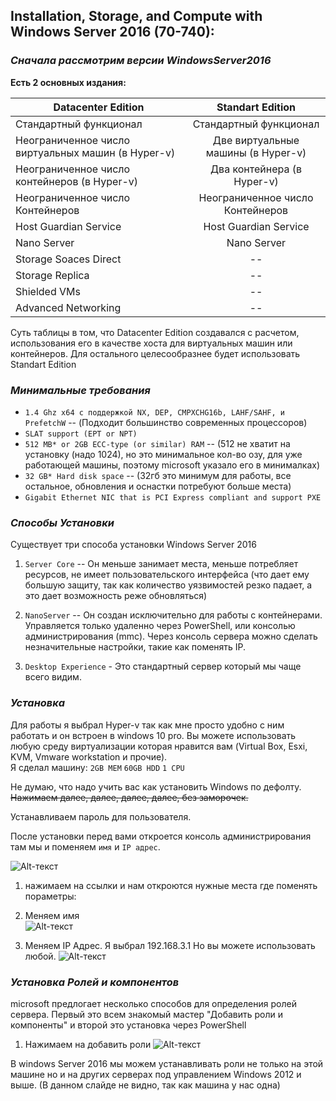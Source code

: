 ## Installation, Storage, and Compute with Windows Server 2016 (70-740):

### _Сначала рассмотрим версии WindowsServer2016_

**Есть 2 основных издания:**

| Datacenter Edition | Standart Edition |
|----------------|:---------:|
| Стандартный функционал | Стандартный функционал |
| Неограниченное число виртуальных машин (в Hyper-v) | Две виртуальные машины (в Hyper-v) |
| Неограниченное число контейнеров (в Hyper-v) | Два контейнера (в Hyper-v) |
| Неограниченное число Контейнеров | Неограниченное число Контейнеров |
| Host Guardian Service | Host Guardian Service |
| Nano Server | Nano Server |
| Storage Soaces Direct | -- |
| Storage Replica | -- |
| Shielded VMs | -- |
| Advanced Networking | -- |

Суть таблицы в том, что Datacenter Edition создавался с расчетом, использования его в качестве хоста для виртуальных машин или контейнеров.
Для остального целесообразнее будет использовать Standart Edition

### _Минимальные требования_

* `1.4 Ghz x64 с поддержкой NX, DEP, CMPXCHG16b, LAHF/SAHF, и PrefetchW` -- (Подходит большинство современных процессоров)    
* `SLAT support (EPT or NPT)`    
* `512 MB* or 2GB ECC-type (or similar) RAM` -- (512 не хватит на установку (надо 1024), но это минимальное кол-во озу, для уже работающей машины, поэтому microsoft указало его в минималках)    
* `32 GB* Hard disk space` -- (32гб это минимум для работы, все остальное, обновления и оснастки потребуют больше места)     
* `Gigabit Ethernet NIC that is PCI Express compliant and support PXE`

### _Способы Установки_

Существует три способа установки Windows Server 2016    
1) `Server Core` -- Он меньше занимает места, меньше потребляет ресурсов, не имеет пользовательского интерфейса (что дает ему большую защиту, так как количество уязвимостей резко падает, а это дает возможность реже обновляться)

2) `NanoServer` -- Он cоздан исключительно для работы с контейнерами. Управляется только удаленно через PowerShell, или консолью администрирования (mmc). Через консоль сервера можно сделать незначительные настройки, такие как поменять IP.

3) `Desktop Experience` - Это стандартный сервер который мы чаще всего видим.

### _Установка_

Для работы я выбрал Hyper-v так как мне просто удобно с ним работать и он встроен в windows 10 pro. Вы можете использовать любую среду виртуализации которая нравится вам (Virtual Box, Esxi, KVM, Vmware workstation и прочие).    
Я сделал машину:
`2GB MEM`
`60GB HDD`
`1 CPU`


Не думаю, что надо учить вас как установить Windows по дефолту. ~~Нажимаем далее, далее, далее, далее, без заморочек.~~

Устанавливаем пароль для пользователя.

После установки перед вами откроется консоль администрирования там мы и поменяем `имя` и `IP адрес`.

![Alt-текст](https://downloader.disk.yandex.ru/preview/e792f06ea0f8a3c3c3aa72916426fd14f211bb9d5d9a5b8c7de58d29c71f40b7/5c9e3ce6/RXcx1cI8Tb2-15NjGVQDbiJF8oy_oW8M7miwggcrYPd-p_u_rD8OStL44EBf71uqyzHUCp7UZuiJRAAqzyPT9w%3D%3D?uid=0&filename=2019-03-29_15-41-43.png&disposition=inline&hash=&limit=0&content_type=image%2Fpng&tknv=v2&size=1658x767)

1) нажимаем на ссылки и нам откроются нужные места где поменять пораметры:

2) Меняем имя    
![Alt-текст](https://downloader.disk.yandex.ru/preview/e3c7f2bc27b35090743ad0e48a105ade4f30398887422f23f9610eb94e54f529/5c9e40a4/u4AibxMPWOCOGuswJePLQ7DGCID4IHz9ixpQk-NllAZsM_dcF8Fno7dG7KFXLozH1f4qoQ94iBjIkc-mJ-c8Aw%3D%3D?uid=0&filename=2019-03-29_15-57-49.png&disposition=inline&hash=&limit=0&content_type=image%2Fpng&tknv=v2&size=2048x2048)

3) Меняем IP Адрес. Я выбрал 192.168.3.1 Но вы можете использовать любой.
![Alt-текст](https://downloader.disk.yandex.ru/preview/bf1b9e71928fb21464fb267fb1637089b2cc8f47c4fb28460ba189249d2bcaf7/5c9e42c3/l8mqH_Q-U9UnADRa5iqodeDJvVVeMFxUSf-JxF05fii-iCUFZ3OVVLonVI7SYeg0PoYQcxPdnkmSojh9y9OVqA%3D%3D?uid=0&filename=2019-03-29_16-05-30.png&disposition=inline&hash=&limit=0&content_type=image%2Fpng&tknv=v2&size=2048x2048)

### _Установка Ролей и компонентов_

microsoft предлогает несколько способов для определения ролей сервера. Первый это всем знакомый мастер "Добавить роли и компоненты" и второй это установка через PowerShell

1) Нажимаем на добавить роли
![Alt-текст](https://downloader.disk.yandex.ru/preview/dab7d5a03fd3d98cedd283fb0ddf2b8743e5066dd06e15f97830f5488c40c47f/5c9e4807/JoHShgLLaQ7BeyBZRhNdC9deoxyVX3xfef9Tq0Mpa9SWeYoJSdd3Y8vyO72FW_yGDVUPDmkDlFcIFMJVOefA8w%3D%3D?uid=0&filename=2019-03-29_16-28-58.png&disposition=inline&hash=&limit=0&content_type=image%2Fpng&tknv=v2&size=2048x2048)

В windows Server 2016 мы можем устанавливать роли не только на этой машине но и на других серверах под управлением Windows 2012 и выше. (В данном слайде не видно, так как машина у нас одна)
